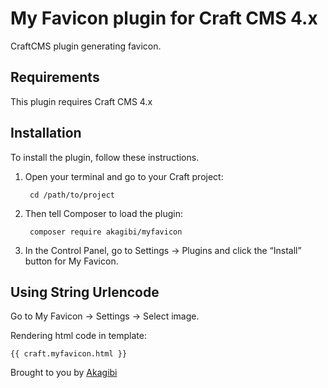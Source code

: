 # My Favicon plugin for Craft CMS 4.x

CraftCMS plugin generating favicon.

## Requirements

This plugin requires Craft CMS 4.x

## Installation

To install the plugin, follow these instructions.

1. Open your terminal and go to your Craft project:

        cd /path/to/project

2. Then tell Composer to load the plugin:

        composer require akagibi/myfavicon

3. In the Control Panel, go to Settings → Plugins and click the “Install” button for My Favicon.

## Using String Urlencode

Go to My Favicon  → Settings → Select image.

Rendering html code in template:

    {{ craft.myfavicon.html }}

Brought to you by [Akagibi](https://www.akagibi.com)
